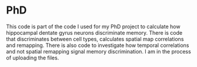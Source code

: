# PhD

This code is part of the code I used for my PhD project to calculate how hippocampal dentate gyrus neurons discriminate memory. There is code that discriminates between cell types, calculates spatial map correlations and remapping. There is also code to investigate how temporal correlations and not spatial remapping signal memory discrimination. I am in the process of uploading the files. 
